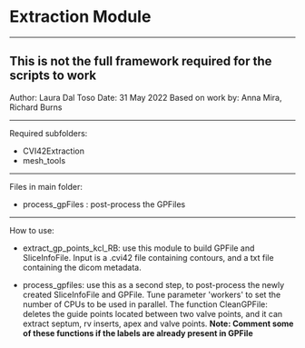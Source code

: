 # Extraction Module
-----------------------------------------------
This is not the full framework required for the scripts to work
-----------------------------------------------
Author: Laura Dal Toso 
Date: 31 May 2022
Based on work by: Anna Mira, Richard Burns

-----------------------------------------------

Required subfolders:

- CVI42Extraction
- mesh_tools

-----------------------------------------------
Files in main folder: 
- process_gpFiles : post-process the GPFiles

-----------------------------------------------
How to use:
- extract_gp_points_kcl_RB: use this module to build GPFile and SliceInfoFile. Input is a .cvi42 file containing contours, and a txt file containing the dicom metadata. 

- process_gpfiles: use this as a second step, to post-process the newly created SliceInfoFile and GPFile. Tune parameter 'workers' to set the number of CPUs to be used in parallel. The function CleanGPFile: deletes the guide points located between two valve points, and it can extract septum, rv inserts, apex and valve points. **Note: Comment some of these functions if the labels are already present in GPFile**
